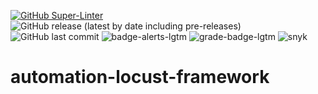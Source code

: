 [![GitHub Super-Linter](https://github.com/MapColonies/automation-locust-framework/workflows/Lint%20Code%20Base/badge.svg)](https://github.com/marketplace/actions/super-linter)
<img alt="GitHub release (latest by date including pre-releases)" src="https://img.shields.io/github/v/release/MapColonies/automation-locust-framework">
<img alt="GitHub last commit" src="https://img.shields.io/github/last-commit/MapColonies/automation-locust-framework">
![badge-alerts-lgtm](https://img.shields.io/lgtm/alerts/github/MapColonies/automation-locust-framework?style=for-the-badge)
![grade-badge-lgtm](https://img.shields.io/lgtm/grade/python/github/MapColonies/automation-locust-framework?style=for-the-badge)
![snyk](https://img.shields.io/snyk/vulnerabilities/github/MapColonies/automation-locust-framework?style=for-the-badge)
# automation-locust-framework
